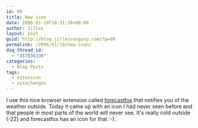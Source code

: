 ```yaml
---
id: 99
title: New icon
date: 2006-01-19T18:31:18+00:00
author: Jilles
layout: post
guid: http://blog.jillesvangurp.com/?p=99
permalink: /2006/01/19/new-icon/
dsq_thread_id:
  - "357836330"
categories:
  - Blog Posts
tags:
  - extension
  - sitechanges
---
```

I use this nice browser extension called [forecastfox](http://forecastfox.mozdev.org/) that notifies you of the weather outside. Today it came up with an icon I had never seen before and that people in most parts of the world will never see. It's really cold outside (-22) and forecastfox has an icon for that :-). <blockquote></blockquote>